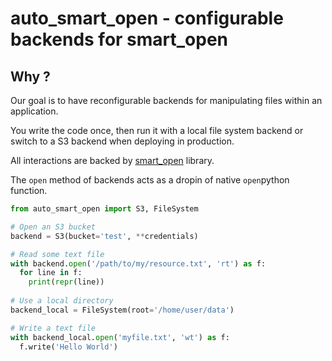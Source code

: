 # auto_smart_open - configurable backends for smart_open

## Why ?

Our goal is to have reconfigurable backends for manipulating files within an application.

You write the code once, then run it with a local file system backend or switch to a S3 backend when deploying in production.

All interactions are backed by [smart_open](https://github.com/RaRe-Technologies/smart_open) library.

The `open` method of backends acts as a dropin of native `open`python function.

```python
from auto_smart_open import S3, FileSystem

# Open an S3 bucket
backend = S3(bucket='test', **credentials)

# Read some text file
with backend.open('/path/to/my/resource.txt', 'rt') as f:
  for line in f:
    print(repr(line))
    
# Use a local directory
backend_local = FileSystem(root='/home/user/data')

# Write a text file
with backend_local.open('myfile.txt', 'wt') as f:
  f.write('Hello World')
```
